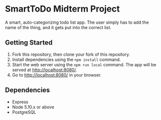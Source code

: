 # SmartToDo Midterm Project

A smart, auto-categorizing todo list app. The user simply has to add the name of the thing, and it gets put into the correct list.


## Getting Started

1. Fork this repository, then clone your fork of this repository.
2. Install dependencies using the `npm install` command.
3. Start the web server using the `npm run local` command. The app will be served at <http://localhost:8080/>.
4. Go to <http://localhost:8080/> in your browser.

## Dependencies

- Express
- Node 5.10.x or above
- PostgreSQL